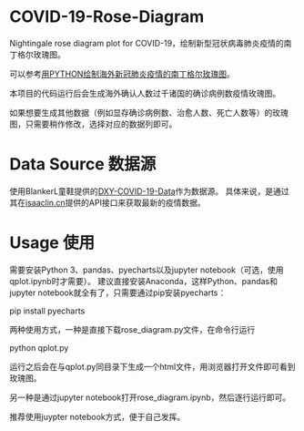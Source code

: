 # COVID-19-Rose-Diagram
Nightingale rose diagram plot for COVID-19，绘制新型冠状病毒肺炎疫情的南丁格尔玫瑰图。

可以参考[用PYTHON绘制海外新冠肺炎疫情的南丁格尔玫瑰图](https://qcloud.fun/2020/03/23/covid-19-rose-diagram-with-python/)。

本项目的代码运行后会生成海外确认人数过千诸国的确诊病例数疫情玫瑰图。

如果想要生成其他数据（例如显存确诊病例数、治愈人数、死亡人数等）的玫瑰图，只需要稍作修改，选择对应的数据列即可。

# Data Source 数据源
使用BlankerL童鞋提供的[DXY-COVID-19-Data](https://github.com/BlankerL/DXY-COVID-19-Data)作为数据源。
具体来说，是通过其在[isaaclin.cn](https://lab.isaaclin.cn/nCoV/)提供的API接口来获取最新的疫情数据。

# Usage 使用
需要安装Python 3、pandas、pyecharts以及jupyter notebook（可选，使用qplot.ipynb时才需要）。
建议直接安装Anaconda，这样Python、pandas和jupyter notebook就全有了，只需要通过pip安装pyecharts：

pip install pyecharts

两种使用方式，一种是直接下载rose_diagram.py文件，在命令行运行

python qplot.py

运行之后会在与qplot.py同目录下生成一个html文件，用浏览器打开文件即可看到玫瑰图。

另一种是通过jupyter notebook打开rose_diagram.ipynb，然后逐行运行即可。

推荐使用juypter notebook方式，便于自己发挥。